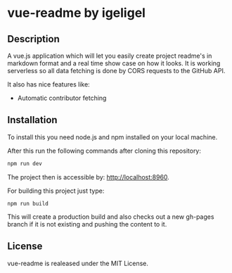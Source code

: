 # vue-readme by igeligel

## Description

A vue.js application which will let you easily create project readme's in markdown format and a real time show case on how it looks. It is working serverless so all data fetching is done by CORS requests to the GitHub API.

It also has nice features like:

- Automatic contributor fetching


## Installation

To install this you need node.js and npm installed on your local machine.

After this run the following commands after cloning this repository:

```bash
npm run dev
```

The project then is accessible by: [http://localhost:8960](http://localhost:8960).

For building this project just type:

```
npm run build
```

This will create a production build and also checks out a new gh-pages branch if it is not existing and pushing the content to it.

## License

vue-readme is realeased under the MIT License.

